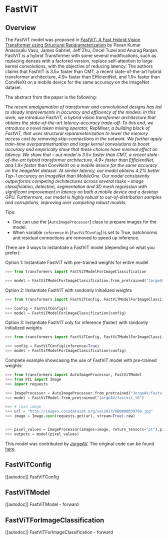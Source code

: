 <!--Copyright 2023 The HuggingFace Team. All rights reserved.

Licensed under the Apache License, Version 2.0 (the "License"); you may not use this file except in compliance with
the License. You may obtain a copy of the License at

http://www.apache.org/licenses/LICENSE-2.0

Unless required by applicable law or agreed to in writing, software distributed under the License is distributed on
an "AS IS" BASIS, WITHOUT WARRANTIES OR CONDITIONS OF ANY KIND, either express or implied. See the License for the
specific language governing permissions and limitations under the License.
-->

# FastViT

## Overview

The FastViT model was proposed in [FastViT: A Fast Hybrid Vision Transformer using Structural Reparameterization](https://arxiv.org/abs/2303.14189) by Pavan Kumar Anasosalu Vasu, James Gabriel, Jeff Zhu, Oncel Tuzel and Anurag Ranjan.
FastViT is a hybrid Transformer with some several modifications, such as replacing denses with a factored version, 
replace self-attention to large kernel convolutions, with the objective of reducing latency.
The authors claims that FastViT is 3.5× faster than CMT, a recent state-of-the-art hybrid transformer architecture, 
4.9× faster than EfficientNet, and 1.9× faster than ConvNeXt on a mobile device for the same accuracy on the ImageNet dataset.   

The abstract from the paper is the following:

*The recent amalgamation of transformer and convolutional designs has led to steady improvements in accuracy and efficiency of the models. 
In this work, we introduce FastViT, a hybrid vision transformer architecture that obtains the state-of-the-art latency-accuracy trade-off. 
To this end, we introduce a novel token mixing operator, RepMixer, a building block of FastViT, that uses structural reparameterization 
to lower the memory access cost by removing skip-connections in the network. We further apply train-time overparametrization and 
large kernel convolutions to boost accuracy and empirically show that these choices have minimal effect on latency. 
We show that – our model is 3.5× faster than CMT, a recent state-of-the-art hybrid transformer architecture, 
4.9× faster than EfficientNet, and 1.9× faster than ConvNeXt on a mobile device for the same accuracy on the ImageNet dataset. 
At similar latency, our model obtains 4.2% better Top-1 accuracy on ImageNet than MobileOne. 
Our model consistently outperforms competing architectures across several tasks – image classification, detection, segmentation and 3D mesh regression 
with significant improvement in latency on both a mobile device and a desktop GPU. Furthermore, our model is highly robust to out-of-distribution samples 
and corruptions, improving over competing robust models.*

Tips:

- One can use the [`AutoImageProcessor`] class to prepare images for the model.
- When variable `inference` in [`FastViTConfig`] is set to True, batchnorms and residual connections are removed to speed up inference.


There are 3 ways to instantiate a FastViT model (depending on what you prefer):

Option 1: Instantiate FastViT with pre-trained weights for entire model
```py
>>> from transformers import FastViTModelForImageClassification

>>> model = FastViTModelForImageClassification.from_pretrained("JorgeAV/fastvit_t8")
```

Option 2: Instantiate FastViT with randomly initialized weights
```py
>>> from transformers import FastViTConfig, FastViTModelForImageClassification

>>> config = FastViTConfig()
>>> model = FastViTModelForImageClassification(config)
```

Option 3: Instantiate FastViT only for inference (faster) with randomly initialized weights
```py
>>> from transformers import FastViTConfig, FastViTModelForImageClassification

>>> config = FastViTConfig(inference=True)
>>> model = FastViTModelForImageClassification(config)
```

Complete example showcasing the use of FastViT model with pre-trained weights:

```py
>>> from transformers import AutoImageProcessor, FastViTModel
>>> from PIL import Image
>>> import requests

>>> ImageProcessor = AutoImageProcessor.from_pretrained("JorgeAV/fastvit_t8")
>>> model = FastViTModel.from_pretrained("JorgeAV/fastvit_t8")

>>> # load image
>>> url = "http://images.cocodataset.org/val2017/000000039769.jpg"
>>> image = Image.open(requests.get(url, stream=True).raw)


>>> pixel_values = ImageProcessor(images=image, return_tensors="pt").pixel_values
>>> outputs = model(pixel_values)

```
This model was contributed by [JorgeAV](https://huggingface.co/JorgeAV).
The original code can be found [here](https://github.com/apple/ml-fastvit).


## FastViTConfig

[[autodoc]] FastViTConfig

## FastViTModel

[[autodoc]] FastViTModel
    - forward

## FastViTForImageClassification

[[autodoc]] FastViTForImageClassification
    - forward
